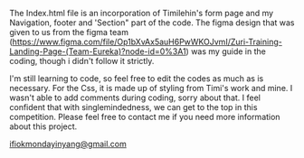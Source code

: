 The Index.html file is an incorporation of Timilehin's form page and my Navigation, footer and 'Section" part of the code.
The figma design that was given to us from the figma team (https://www.figma.com/file/Op1bXvAx5auH6PwWKOJvmI/Zuri-Training-Landing-Page-(Team-Eureka)?node-id=0%3A1) 
was my guide in the coding, though i didn't follow it strictly.

I'm still learning to code, so feel free to edit the codes as much as is necessary.
For the Css, it is made up of styling from Timi's work and mine.
I wasn't able to add comments during coding, sorry about that.
I feel confident that with singlemindedness, we can get to the top in this competition.
Please feel free to contact me if you need more information about this project.

ifiokmondayinyang@gmail.com
